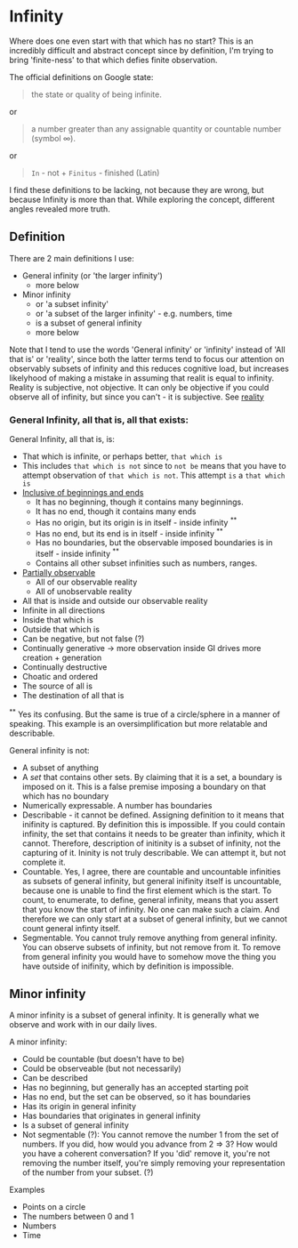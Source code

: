
# Infinity

Where does one even start with that which has no start? 
This is an incredibly difficult and abstract concept since by definition, I'm trying to bring 'finite-ness' to that which defies finite observation.

The official definitions on Google state:

> the state or quality of being infinite. 

or 

> a number greater than any assignable quantity or countable number (symbol ∞).

or

> `In` - not + `Finitus` - finished (Latin)

I find these definitions to be lacking, not because they are wrong, but because Infinity is more than that. While exploring the concept, different angles revealed more truth.


## Definition

There are 2 main definitions I use:

* General infinity (or 'the larger infinity')
    * more below
* Minor infinity 
    * or 'a subset infinity' 
    * or 'a subset of the larger infinity' - e.g. numbers, time
    * is a subset of general infinity
    * more below

Note that I tend to use the words 'General infinity' or 'infinity' instead of 'All that is' or 'reality', since both the latter terms tend to focus our attention on observably subsets of infinity and this reduces cognitive load, but increases likelyhood of making a mistake in assuming that realit is equal to infinity. Reality is subjective, not objective. It can only be objective if you could observe all of infinity, but since you can't - it is subjective.
See [reality](reality.md)

### General Infinity, all that is, all that exists:

General Infinity, all that is, is:

* That which is infinite, or perhaps better, `that which is` 
* This includes `that which is not` since to `not be` means that you have to attempt observation of `that which is not`. This attempt `is` a `that which is`
* [Inclusive of beginnings and ends](general_infinity/no-beginning-contains-itself.md) 
    * It has no beginning, though it contains many beginnings. 
    * It has no end, though it contains many ends
    * Has no origin, but its origin is in itself - inside infinity <sup>**</sup>
    * Has no end, but its end is in itself - inside infinity <sup>**</sup>
    * Has no boundaries, but the observable imposed boundaries is in itself - inside infinity <sup>**</sup>
    * Contains all other subset infinities such as numbers, ranges. 
* [Partially observable](observation/observation.md)    
    * All of our observable reality
    * All of unobservable reality
* All that is inside and outside our observable reality
* Infinite in all directions
* Inside that which is
* Outside that which is 
* Can be negative, but not false (?)
* Continually generative -> more observation inside GI drives more creation + generation
* Continually destructive
* Choatic and ordered
* The source of all is
* The destination of all that is
  
<sup>**</sup> Yes its confusing. But the same is true of a circle/sphere in a manner of speaking. This example is an oversimplification but more relatable and describable.

General infinity is not:

* A subset of anything
* A _set_ that contains other sets. By claiming that it is a set, a boundary is imposed on it. This is a false premise imposing a boundary on that which has no boundary
* Numerically expressable. A number has boundaries
* Describable - it cannot be defined. Assigning definition to it means that inifinity is captured. By definition this is impossible. If you could contain infinity, the set that contains it needs to be greater than infinity, which it cannot. Therefore, description of initinity is a subset of infinity, not the capturing of it. Ininity is not truly describable. We can attempt it, but not complete it.
* Countable. Yes, I agree, there are countable and uncountable infinities as subsets of general infinity, but general inifinity itself is uncountable, because one is unable to find the first element which is the start. To count, to enumerate, to define, general infinity, means that you assert that you know the start of infinity. No one can make such a claim. And therefore we can only start at a subset of general infinity, but we cannot count general infinty itself.
* Segmentable. You cannot truly remove anything from general infinity. You can observe subsets of infinity, but not remove from it. To remove from general infinity you would have to somehow move the thing you have outside of inifinity, which by definition is impossible.
 

## Minor infinity

A minor infinity is a subset of general infinity. It is generally what we observe and work with in our daily lives.

A minor infinity:

 * Could be countable (but doesn't have to be)
 * Could be observeable (but not necessarily)
 * Can be described
 * Has no beginning, but generally has an accepted starting poit
 * Has no end, but the set can be observed, so it has boundaries
 * Has its origin in general infinity 
 * Has boundaries that originates in general infinity
 * Is a subset of general infinity
 * Not segmentable (?): You cannot remove the number 1 from the set of numbers. If you did, how would you advance from 2 => 3? How would you have a coherent conversation? If you 'did' remove it, you're not removing the number itself, you're simply removing your representation of the number from your subset. (?)

Examples

* Points on a circle
* The numbers between 0 and 1
* Numbers
* Time